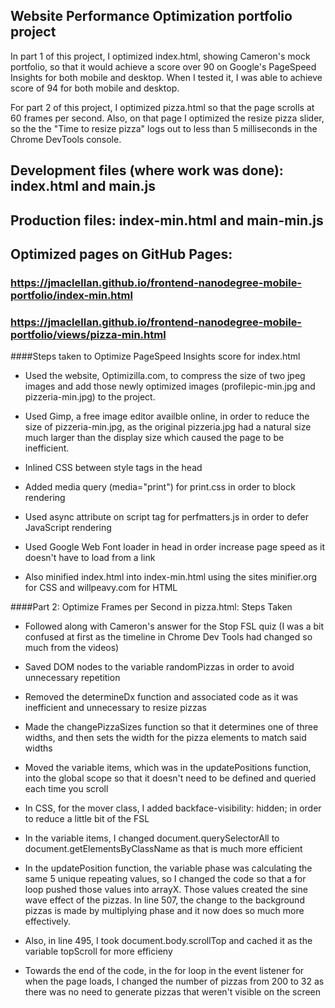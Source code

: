 ## Website Performance Optimization portfolio project

In part 1 of this project, I optimized index.html, showing Cameron's mock portfolio, so that it would achieve a
score over 90 on Google's PageSpeed Insights for both mobile and desktop. When I tested it, I was able
to achieve score of 94 for both mobile and desktop.

For part 2 of this project, I optimized pizza.html so that the page scrolls at 60 frames per second. Also, on that page
I optimized the resize pizza slider, so the the "Time to resize pizza" logs out to less than 5 milliseconds in the 
Chrome DevTools console.

## Development files (where work was done): index.html and main.js

## Production files: index-min.html and main-min.js

## Optimized pages on GitHub Pages:
### https://jmaclellan.github.io/frontend-nanodegree-mobile-portfolio/index-min.html
### https://jmaclellan.github.io/frontend-nanodegree-mobile-portfolio/views/pizza-min.html


####Steps taken to Optimize PageSpeed Insights score for index.html

* Used the website, Optimizilla.com, to compress the size of two jpeg images and add those newly optimized images 
(profilepic-min.jpg and pizzeria-min.jpg) to the project.

* Used Gimp, a free image editor availble online, in order to reduce the size of pizzeria-min.jpg, as the original
pizzeria.jpg had a natural size much larger than the display size which caused the page to be inefficient.

* Inlined CSS between style tags in the head

* Added media query (media="print") for print.css in order to block rendering

* Used async attribute on script tag for perfmatters.js in order to defer JavaScript rendering

* Used Google Web Font loader in head in order increase page speed as it doesn't have to load from a link

* Also minified index.html into index-min.html using the sites minifier.org for CSS and willpeavy.com for HTML


####Part 2: Optimize Frames per Second in pizza.html: Steps Taken

* Followed along with Cameron's answer for the Stop FSL quiz (I was a bit confused at first as the timeline in Chrome Dev Tools
had changed so much from the videos)

* Saved DOM nodes to the variable randomPizzas in order to avoid unnecessary repetition

* Removed the determineDx function and associated code as it was inefficient and unnecessary to resize pizzas

* Made the changePizzaSizes function so that it determines one of three widths, and then sets the width
for the pizza elements to match said widths

* Moved the variable items, which was in the updatePositions function, into the global scope so that it doesn't
need to be defined and queried each time you scroll

* In CSS, for the mover class, I added backface-visibility: hidden; in order to reduce a little bit of the FSL

* In the variable items, I changed document.querySelectorAll to document.getElementsByClassName as that
is much more efficient

* In the updatePosition function, the variable phase was calculating the same 5 unique repeating values, so I 
changed the code so that a for loop pushed those values into arrayX. Those values created the sine wave effect
of the pizzas. In line 507, the change to the background pizzas is made by multiplying phase and it now does so much more
effectively. 

* Also, in line 495, I took document.body.scrollTop and cached it as the variable topScroll for more efficieny

* Towards the end of the code, in the for loop in the event listener for when the page loads, I changed the number of pizzas 
from 200 to 32 as there was no need to generate pizzas that weren't visible on the screen
